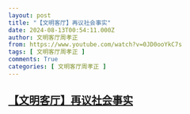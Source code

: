 ```yaml
---
layout: post
title: "【文明客厅】再议社会事实"
date: 2024-08-13T00:54:11.000Z
author: 文明客厅周孝正
from: https://www.youtube.com/watch?v=0JD0ooYkC7s
tags: [ 文明客厅周孝正 ]
comments: True
categories: [ 文明客厅周孝正 ]
---
```

<!--1723510451000-->
[【文明客厅】再议社会事实](https://www.youtube.com/watch?v=0JD0ooYkC7s)
------

<div>

</div>
